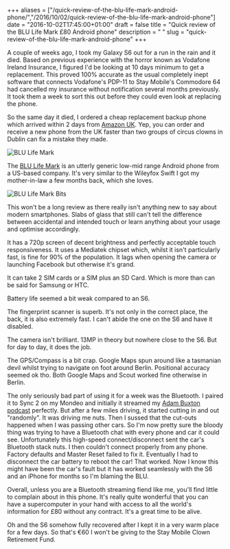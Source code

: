 +++
aliases = ["/quick-review-of-the-blu-life-mark-android-phone/","/2016/10/02/quick-review-of-the-blu-life-mark-android-phone"]
date = "2016-10-02T17:45:00+01:00"
draft = false
title = "Quick review of the BLU Life Mark £80 Android phone"
description = " "
slug = "quick-review-of-the-blu-life-mark-android-phone"
+++

A couple of weeks ago, I took my Galaxy S6 out for a run in the rain and it died. Based on previous experience with the horror known as Vodafone Ireland Insurance, I figured I'd be looking at 10 days minimum to get a replacement. This proved 100% accurate as the usual completely inept software that connects Vodafone's PDP-11 to Stay Mobile's Commodore 64 had cancelled my insurance without notification several months previously. It took them a week to sort this out before they could even look at replacing the phone.

So the same day it died, I ordered a cheap replacement backup phone which arrived within 2 days from [Amazon UK](https://www.amazon.co.uk/BLU-Life-Mark-SIM-Free-Smartphone/dp/B01CG0U6U0/). Yep, you can order and receive a new phone from the UK faster than two groups of circus clowns in Dublin can fix a mistake they made.

![BLU Life Mark](https://s3-eu-west-1.amazonaws.com/conoroneill.net/wp-content/uploads/2016/10/grey.png)


The [BLU Life Mark](http://bluproducts.com/life-mark) is an utterly generic low-mid range Android phone from a US-based company. It's very similar to the Wileyfox Swift I got my mother-in-law a few months back, which she loves.

![BLU Life Mark Bits](https://s3-eu-west-1.amazonaws.com/conoroneill.net/wp-content/uploads/2016/10/blu_life_mark_bits.jpg)

This won't be a long review as there really isn't anything new to say about modern smartphones. Slabs of glass that still can't tell the difference between accidental and intended touch or learn anything about your usage and optimise accordingly.

It has a 720p screen of decent brightness and perfectly acceptable touch responsiveness. It uses a Mediatek chipset which, whilst it isn't particularly fast, is fine for 90% of the population. It lags when opening the camera or launching Facebook but otherwise it's grand.

It can take 2 SIM cards or a SIM plus an SD Card. Which is more than can be said for Samsung or HTC.

Battery life seemed a bit weak compared to an S6.

The fingerprint scanner is superb. It's not only in the correct place, the back, it is also extremely fast. I can't abide the one on the S6 and have it disabled.

The camera isn't brilliant. 13MP in theory but nowhere close to the S6. But for day to day, it does the job.

The GPS/Compass is a bit crap. Google Maps spun around like a tasmanian devil whilst trying to navigate on foot around Berlin. Positional accuracy seemed ok tho. Both Google Maps and Scout worked fine otherwise in Berlin.

The only seriously bad part of using it for a week was the Bluetooth. I paired it to Sync 2 on my Mondeo and initially it streamed my [Adam Buxton podcast](https://soundcloud.com/adam-buxton) perfectly. But after a few miles driving, it started cutting in and out "randomly". It was driving me nuts. Then I sussed that the cut-outs happened when I was passing other cars. So I'm now pretty sure the bloody thing was trying to have a Bluetooth chat with every phone and car it could see. Unfortunately this high-speed connect/disconnect sent the car's Bluetooth stack nuts. I then couldn't connect properly from any phone. Factory defaults and Master Reset failed to fix it. Eventually I had to disconnect the car battery to reboot the car! That worked. Now I know this might have been the car's fault but it has worked seamlessly with the S6 and an iPhone for months so I'm blaming the BLU.

Overall, unless you are a Bluetooth streaming fiend like me, you'll find little to complain about in this phone. It's really quite wonderful that you can have a supercomputer in your hand with access to all the world's information for £80 without any contract. It's a great time to be alive.

Oh and the S6 somehow fully recovered after I kept it in a very warm place for a few days. So that's €60 I won't be giving to the Stay Mobile Clown Retirement Fund.

